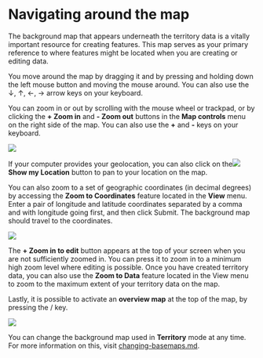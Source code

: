 # Navigating around the map

The background map that appears underneath the territory data is a vitally important resource for creating features. This map serves as your primary reference to where features might be located when you are creating or editing data.&#x20;

You move around the map by dragging it and by pressing and holding down the left mouse button and moving the mouse around. You can also use the ↓, ↑, ←, → arrow keys on your keyboard.

You can zoom in or out by scrolling with the mouse wheel or trackpad, or by clicking the **+ Zoom in** and **- Zoom out** buttons in the **Map controls** menu on the right side of the map. You can also use the **+** and **-** keys on your keyboard.

![](../../../.gitbook/assets/Md-territory\_navigating-01.jpg)

If your computer provides your geolocation, you can also click on the![](https://lh3.googleusercontent.com/FQtHbTb6AC4XLssfexdunzFqyxmksQan5SEjFbsgQETz7-YSRdA5CDiHRaOegrSG8eKfAUnQjrhishAEXT0QXNUA0I6aTEqzDAoeeD5PIUMv9Og9YiKaLbhRcYYs5UyamuKZ-xwG)**Show my Location** button to pan to your location on the map.

You can also zoom to a set of geographic coordinates (in decimal degrees) by accessing the **Zoom to Coordinates** feature located in the **View** menu. Enter a pair of longitude and latitude coordinates separated by a comma and with longitude going first, and then click Submit. The background map should travel to the coordinates.

![](../../../.gitbook/assets/Md-territory\_navigating-02.jpg)

The **+ Zoom in to edit** button appears at the top of your screen when you are not sufficiently zoomed in. You can press it to zoom in to a minimum high zoom level where editing is possible. Once you have created territory data, you can also use the **Zoom to Data** feature located in the View menu to zoom to the maximum extent of your territory data on the map.

Lastly, it is possible to activate an **overview map** at the top of the map, by pressing the / key.

![](../../../.gitbook/assets/Md-territory\_navigating-03.jpg)

You can change the background map used in **Territory** mode at any time. For more information on this, visit [changing-basemaps.md](changing-basemaps.md "mention").
